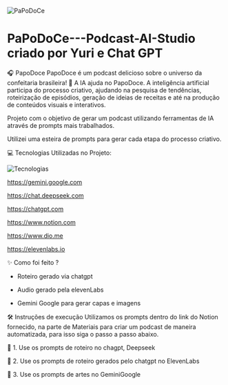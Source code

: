   ![PaPoDoCe](https://github.com/user-attachments/assets/9ab3264f-7ea9-4704-8120-8fc714399335)



# PaPoDoCe---Podcast-AI-Studio criado por Yuri e Chat GPT
🎧 PapoDoce PapoDoce é um podcast delicioso sobre o universo da confeitaria brasileira! 🧠 A IA ajuda no PapoDoce.  A inteligência artificial participa do processo criativo, ajudando na pesquisa de tendências, roteirização de episódios, geração de ideias de receitas e até na produção de conteúdos visuais e interativos.

Projeto com o objetivo de gerar um podcast utilizando ferramentas de IA através de prompts mais trabalhados.

Utilizei uma esteira de prompts para gerar cada etapa do processo criativo.

💻 Tecnologias Utilizadas no Projeto:

 
  ![Tecnologias](https://github.com/user-attachments/assets/b6eb0fe2-7eee-4f1c-a1f7-9cf0516108d3)



https://gemini.google.com

https://chat.deepseek.com 

https://chatgpt.com

https://www.notion.com  

https://www.dio.me  

https://elevenlabs.io






✨ Como foi feito ?


* Roteiro gerado via chatgpt
  
* Audio gerado pela elevenLabs
  
* Gemini Google para gerar capas e imagens





🛠️ Instruções de execução
Utilizamos os prompts dentro do link do Notion fornecido, na parte de Materiais para criar um podcast de maneira automatizada, para isso siga o passo a passo abaixo.


🤖 1. Use os prompts de roteiro no chagpt, Deepseek

🤖 2. Use os prompts de roteiro gerados pelo chatgpt no ElevenLabs

🤖 3. Use os prompts de artes no GeminiGoogle

